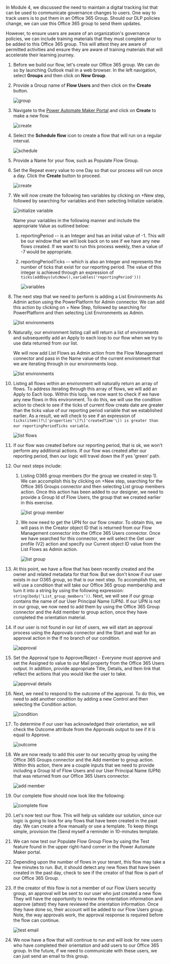In Module 4, we discussed the need to maintain a digital tracking list
that can be used to communicate governance changes to users. One way to
track users is to put them in an Office 365 Group. Should our DLP
policies change, we can use this Office 365 group to send them updates.

However, to ensure users are aware of an organization's governance
policies, we can include training materials that they must complete
prior to be added to this Office 365 group. This will attest they are
aware of permitted activities and ensure they are aware of training
materials that will accelerate their learning journey.

1.  Before we build our flow, let's create our Office 365 group. We can do so by launching Outlook mail in a web browser. In the left navigation, select **Groups** and then click on **New Group**.

1.  Provide a Group name of **Flow Users** and then click on the
    **Create** button.

    ![group](../media/18-group.png)

1.  Navigate to the [Power Automate Maker Portal](https://flow.microsoft.com/?azure-portal=true) and click on **Create** to make a new flow.

	![create](../media/25-create.png)

1.  Select the **Schedule flow** icon to create a flow that will run on a regular interval.

	![schedule](../media/26-schedule.png)

1.  Provide a Name for your flow, such as Populate Flow Group.

1.  Set the Repeat every value to one Day so that our process will run once a day. Click the **Create** button to proceed.

	![create](../media/27-create.png)

1.  We will now create the following two variables by clicking on +New step, followed by searching for variables and then selecting Initialize variable.

	![initialize variable](../media/28-initialize-variable.png)

	Name your variables in the following manner and include the appropriate Value as outlined below:

    1.  reportingPeriod -- is an Integer and has an initial value of -1. This will be our window that we will look back on to see if we have any new flows created. If we want to run this process weekly, then a value of -7 would be appropriate.
    
    1.  reportingPeriodTicks -- which is also an Integer and represents the number of ticks that exist for our reporting period. The value of this integer is achieved through an expression of ```ticks(addDays(utcNow(),variables('reportingPeriod')))```

    	![variables](../media/19-variables.png)

1.  The next step that we need to perform is adding a List Environments As Admin action using the PowerPlatform for Admin connector. We can add this action by clicking on + New Step, followed by searching for PowerPlatform and then selecting List Environments as Admin.

	![list environments](../media/29-list-environments.png)

1.  Naturally, our environment listing call will return a list of environments and subsequently add an Apply to each loop to our flow when we try to use data returned from our list.

	We will now add List Flows as Admin action from the Flow Management connector and pass in the Name value of the current environment that we are iterating through in our environments loop.

	![list environments](../media/20-list-environments.png)

1. Listing all flows within an environment will naturally return an array of flows. To address iterating through this array of flows, we will add an Apply to Each loop. Within this loop, we now want to check if we have any new flows in this environment. To do this, we will use the condition action to check to see if the ticks of current flow create date are greater than the ticks value of our reporting period variable that we established earlier. As a result, we will check to see if an expression of ```ticks(item()?\['properties'\]?\['createdTime'\]) is greater than our reportingPeriodTicks variable```.

    ![list flows](../media/21-list-flows.png)

1. If our flow was created before our reporting period, that is ok, we won't perform any additional actions. If our flow was created after our reporting period, then our logic will travel down the If yes 'green' path.

1. Our next steps include:

    1.  Listing O365 group members (for the group we created in step 1). We can accomplish this by clicking on +New step, searching for the Office 365 Groups connector and then selecting List group members action. Once this action has been added to our designer, we need to provide a Group Id of Flow Users, the group that we created earlier in this exercise.

		![list group member](../media/30-list-group-member.png)

	1.  We now need to get the UPN for our flow creator. To obtain this, we will pass in the Creator object ID that is returned from our Flow Management connector into the Office 365 Users connector. Once we have searched for this connector, we will select the Get user profile (V2) action and specify our Current object ID value from the List Flows as Admin action.

		![list group](../media/22-list-group.png)

1. At this point, we have a flow that has been recently created and the owner and related metadata for that flow. But we don't know if our user exists in our O365 group, so that is our next step. To accomplish this, we will use a condition that will take our Office 365 group membership and turn it into a string by using the following expression: ```string(body(‘List_group_members’))```.  Next, we will see if our group contains the name of our User Principal Name (UPN). If our UPN is not in our group, we now need to add them by using the Office 365 Group connector and the Add member to group action, once they have completed the orientation material.

1. If our user is not found in our list of users, we will start an approval process using the Approvals connector and the Start and wait for an approval action in the If no branch of our condition.

    ![approval](../media/25-approval.png)

1. Set the Approval type to Approve/Reject - Everyone must approve and set the Assigned to value to our Mail property from the Office 365 Users output. In addition, provide appropriate Title, Details, and Item link that reflect the actions that you would like the user to take.

    ![approval details](../media/26-approval-details.png)

1. Next, we need to respond to the outcome of the approval. To do this, we need to add another condition by adding a new Control and then selecting the Condition action.

    ![condition](../media/27-condition.png)

1. To determine if our user has acknowledged their orientation, we will check the Outcome attribute from the Approvals output to see if it is equal to Approve.

    ![outcome](../media/28-outcome.png)

1. We are now ready to add this user to our security group by using the Office 365 Groups connector and the Add member to group action. Within this action, there are a couple inputs that we need to provide including a Group Id of Flow Users and our User Principal Name (UPN) that was returned from our Office 365 Users connector.

    ![add member](../media/29-add-member.png)

1. Our complete flow should now look like the following:

    ![complete flow](../media/24-complete-flow.png)

1. Let's now test our flow. This will help us validate our solution, since our logic is going to look for any flows that have been created in the past day. We can create a flow manually or use a template. To keep things simple, provision the [Send myself a reminder in 10-minutes template.

1. We can now test our Populate Flow Group Flow by using the Test feature found in the upper right-hand corner in the Power Automate Maker portal.

1. Depending upon the number of flows in your tenant, this flow may take a few minutes to run. But, it should detect any new flows that have been created in the past day, check to see if the creator of that flow is part of our Office 365 Group.

1. If the creator of this flow is not a member of our Flow Users security group, an approval will be sent to our user who just created a new flow. They will have the opportunity to review the orientation information and approve (attest) they have reviewed the orientation information. Once they have done so, their account will be added to our Flow Users group. Note, the way approvals work, the approval response is required before the flow can continue.

    ![test email](../media/30-test-email.png)

1. We now have a flow that will continue to run and will look for new users who have completed their orientation and add users to our Office 365 group. In the future, if we need to communicate with these users, we can just send an email to this group.
